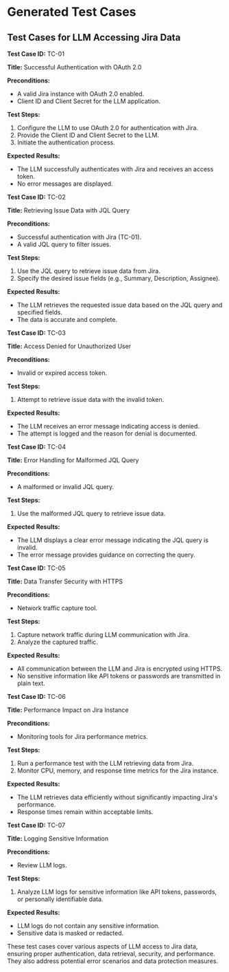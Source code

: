 # Generated Test Cases

## Test Cases for LLM Accessing Jira Data

**Test Case ID:** TC-01

**Title:** Successful Authentication with OAuth 2.0

**Preconditions:**

* A valid Jira instance with OAuth 2.0 enabled.
* Client ID and Client Secret for the LLM application.

**Test Steps:**

1. Configure the LLM to use OAuth 2.0 for authentication with Jira.
2. Provide the Client ID and Client Secret to the LLM.
3. Initiate the authentication process.

**Expected Results:**

* The LLM successfully authenticates with Jira and receives an access token.
* No error messages are displayed.

**Test Case ID:** TC-02

**Title:** Retrieving Issue Data with JQL Query

**Preconditions:**

* Successful authentication with Jira (TC-01).
* A valid JQL query to filter issues.

**Test Steps:**

1. Use the JQL query to retrieve issue data from Jira.
2. Specify the desired issue fields (e.g., Summary, Description, Assignee).

**Expected Results:**

* The LLM retrieves the requested issue data based on the JQL query and specified fields.
* The data is accurate and complete.

**Test Case ID:** TC-03

**Title:** Access Denied for Unauthorized User

**Preconditions:**

* Invalid or expired access token.

**Test Steps:**

1. Attempt to retrieve issue data with the invalid token.

**Expected Results:**

* The LLM receives an error message indicating access is denied.
* The attempt is logged and the reason for denial is documented.

**Test Case ID:** TC-04

**Title:** Error Handling for Malformed JQL Query

**Preconditions:**

* A malformed or invalid JQL query.

**Test Steps:**

1. Use the malformed JQL query to retrieve issue data.

**Expected Results:**

* The LLM displays a clear error message indicating the JQL query is invalid.
* The error message provides guidance on correcting the query.

**Test Case ID:** TC-05

**Title:** Data Transfer Security with HTTPS

**Preconditions:**

* Network traffic capture tool.

**Test Steps:**

1. Capture network traffic during LLM communication with Jira.
2. Analyze the captured traffic.

**Expected Results:**

* All communication between the LLM and Jira is encrypted using HTTPS.
* No sensitive information like API tokens or passwords are transmitted in plain text.

**Test Case ID:** TC-06

**Title:** Performance Impact on Jira Instance

**Preconditions:**

* Monitoring tools for Jira performance metrics.

**Test Steps:**

1. Run a performance test with the LLM retrieving data from Jira.
2. Monitor CPU, memory, and response time metrics for the Jira instance.

**Expected Results:**

* The LLM retrieves data efficiently without significantly impacting Jira's performance.
* Response times remain within acceptable limits.

**Test Case ID:** TC-07

**Title:** Logging Sensitive Information

**Preconditions:**

* Review LLM logs.

**Test Steps:**

1. Analyze LLM logs for sensitive information like API tokens, passwords, or personally identifiable data.

**Expected Results:**

* LLM logs do not contain any sensitive information.
* Sensitive data is masked or redacted.

These test cases cover various aspects of LLM access to Jira data, ensuring proper authentication, data retrieval, security, and performance. They also address potential error scenarios and data protection measures. 
